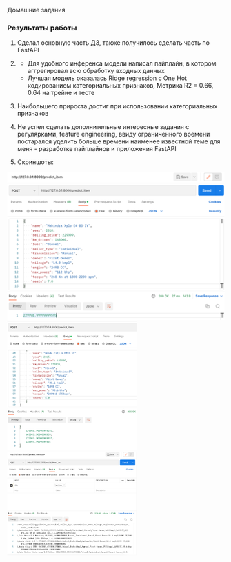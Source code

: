 Домашние задания

### Результаты работы

1. Сделал основную часть ДЗ, также получилось сделать часть по FastAPI
   
2. * Для удобного инференса модели написал пайплайн, в котором аггрегировал всю обработку входных данных
   * Лучшая модель оказалась Ridge regression с One Hot кодированием категориальных признаков, Метрика R2 = 0.66, 0.64
    на трейне и тесте
     
3. Наибольшего прироста достиг при использовании категориальных признаков

4. Не успел сделать дополнительные интересные задания с регулярками, feature engineering, ввиду ограниченного времени 
постарался уделить больше времени наименее известной теме для меня - разработке пайплайнов и приложения FastAPI
   
5. Скриншоты:
<img src="Hometasks/shot2.png" >

<img src="Hometasks/shot3.png" width="300">
   
<img src="Hometasks/shot.png" width="300">
